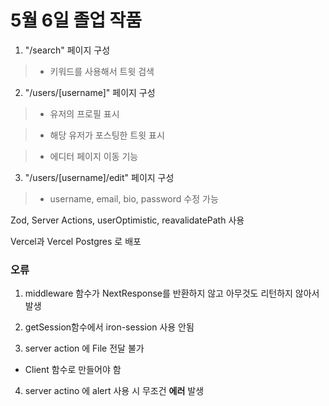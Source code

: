 # 5월 6일 졸업 작품

1. "/search" 페이지 구성

> - 키워드를 사용해서 트윗 검색

2. "/users/[username]" 페이지 구성

> - 유저의 프로필 표시

> - 해당 유저가 포스팅한 트윗 표시

> - 에디터 페이지 이동 기능

3. "/users/[username]/edit" 페이지 구성

> - username, email, bio, password 수정 가능

Zod, Server Actions, userOptimistic, reavalidatePath 사용

Vercel과 Vercel Postgres 로 배포

### 오류

1. middleware 함수가 NextResponse를 반환하지 않고 아무것도 리턴하지 않아서 발생

2. getSession함수에서 iron-session 사용 안됨

3. server action 에 File 전달 불가

- Client 함수로 만들어야 함

4. server actino 에 alert 사용 시 무조건 **에러** 발생
